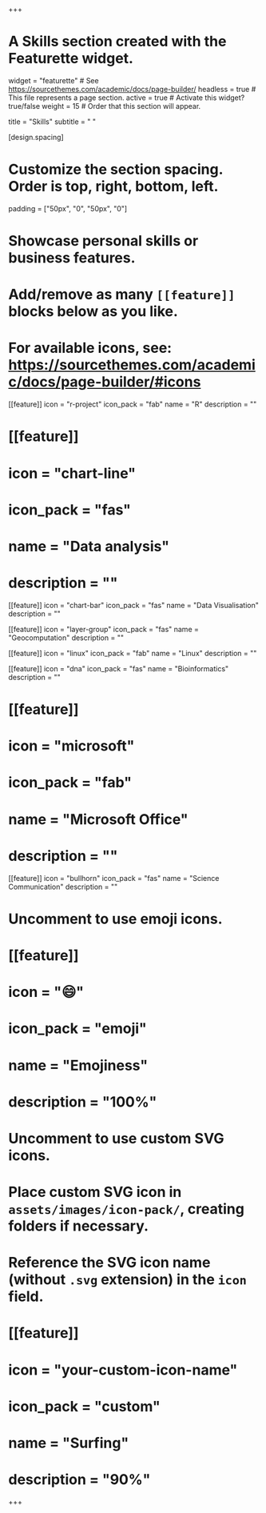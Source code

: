 +++
# A Skills section created with the Featurette widget.
widget = "featurette"  # See https://sourcethemes.com/academic/docs/page-builder/
headless = true  # This file represents a page section.
active = true  # Activate this widget? true/false
weight = 15  # Order that this section will appear.

title = "Skills"
subtitle = " "

[design.spacing]
  # Customize the section spacing. Order is top, right, bottom, left.
  padding = ["50px", "0", "50px", "0"]
  
# Showcase personal skills or business features.
# 
# Add/remove as many `[[feature]]` blocks below as you like.
# 
# For available icons, see: https://sourcethemes.com/academic/docs/page-builder/#icons

[[feature]]
  icon = "r-project"
  icon_pack = "fab"
  name = "R"
  description = ""

# [[feature]]
#   icon = "chart-line"
#   icon_pack = "fas"
#   name = "Data analysis"
#   description = ""
  
[[feature]]
  icon = "chart-bar"
  icon_pack = "fas"
  name = "Data Visualisation"
  description = ""
 
[[feature]]
  icon = "layer-group"
  icon_pack = "fas"
  name = "Geocomputation"
  description = ""
  
[[feature]]
  icon = "linux"
  icon_pack = "fab"
  name = "Linux"
  description = "" 
  
[[feature]]
  icon = "dna"
  icon_pack = "fas"
  name = "Bioinformatics"
  description = "" 

# [[feature]]
#   icon = "microsoft"
#   icon_pack = "fab"
#   name = "Microsoft Office"
#   description = ""
  
[[feature]]
  icon = "bullhorn"
  icon_pack = "fas"
  name = "Science Communication"
  description = ""
  
# Uncomment to use emoji icons.
# [[feature]]
#  icon = ":smile:"
#  icon_pack = "emoji"
#  name = "Emojiness"
#  description = "100%"  

# Uncomment to use custom SVG icons.
# Place custom SVG icon in `assets/images/icon-pack/`, creating folders if necessary.
# Reference the SVG icon name (without `.svg` extension) in the `icon` field.
# [[feature]]
#  icon = "your-custom-icon-name"
#  icon_pack = "custom"
#  name = "Surfing"
#  description = "90%"

+++